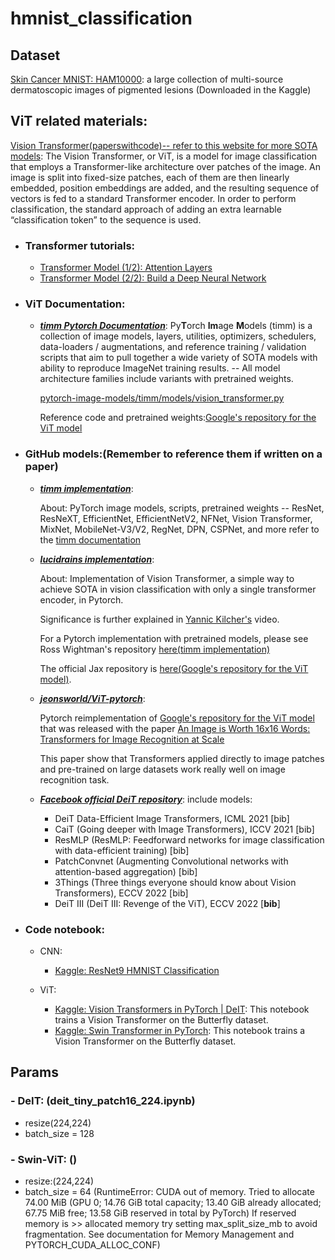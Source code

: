 # hmnist_classification

## Dataset

[Skin Cancer MNIST: HAM10000](https://www.kaggle.com/datasets/kmader/skin-cancer-mnist-ham10000): a large collection of multi-source dermatoscopic images of pigmented lesions (Downloaded in the Kaggle)

## ViT related materials:

[Vision Transformer(paperswithcode)-- refer to this website for more SOTA models](https://paperswithcode.com/method/vision-transformer): The Vision Transformer, or ViT, is a model for image classification that employs a Transformer-like architecture over patches of the image. An image is split into fixed-size patches, each of them are then linearly embedded, position embeddings are added, and the resulting sequence of vectors is fed to a standard Transformer encoder. In order to perform classification, the standard approach of adding an extra learnable “classification token” to the sequence is used.

- ### Transformer tutorials:

  - [Transformer Model (1/2): Attention Layers](https://www.youtube.com/watch?v=FC8PziPmxnQ)
  - [Transformer Model (2/2): Build a Deep Neural Network](https://www.youtube.com/watch?v=J4H6A4-dvhE)
- ### ViT Documentation:

  - ***[timm Pytorch Documentation](https://rwightman.github.io/pytorch-image-models/)***: Py**T**orch **Im**age **M**odels (timm) is a collection of image models, layers, utilities, optimizers, schedulers, data-loaders / augmentations, and reference training / validation scripts that aim to pull together a wide variety of SOTA models with ability to reproduce ImageNet training results. -- All model architecture families include variants with pretrained weights.

    [pytorch-image-models/timm/models/vision_transformer.py](https://github.com/rwightman/pytorch-image-models/blob/master/timm/models/vision_transformer.py)

    Reference code and pretrained weights:[Google's repository for the ViT model](https://github.com/google-research/vision_transformer)
- ### GitHub models:(Remember to reference them if written on a paper)

  - ***[timm implementation](https://github.com/rwightman/pytorch-image-models)***:

    About: PyTorch image models, scripts, pretrained weights -- ResNet, ResNeXT, EfficientNet, EfficientNetV2, NFNet, Vision Transformer, MixNet, MobileNet-V3/V2, RegNet, DPN, CSPNet, and more refer to the [timm documentation](https://rwightman.github.io/pytorch-image-models/)
  - ***[lucidrains implementation](https://github.com/lucidrains/vit-pytorch)***:

    About: Implementation of Vision Transformer, a simple way to achieve SOTA in vision classification with only a single transformer encoder, in Pytorch.

    Significance is further explained in [Yannic Kilcher's](https://www.youtube.com/watch?v=TrdevFK_am4) video.

    For a Pytorch implementation with pretrained models, please see Ross Wightman's repository [here(timm implementation)](https://github.com/rwightman/pytorch-image-models)

    The official Jax repository is [here(Google's repository for the ViT model)](https://github.com/google-research/vision_transformer).
  - ***[jeonsworld/ViT-pytorch](https://github.com/jeonsworld/ViT-pytorch)***:

    Pytorch reimplementation of [Google's repository for the ViT model](https://github.com/google-research/vision_transformer) that was released with the paper [An Image is Worth 16x16 Words: Transformers for Image Recognition at Scale](https://arxiv.org/abs/2010.11929)

    This paper show that Transformers applied directly to image patches and pre-trained on large datasets work really well on image recognition task.
  - ***[Facebook official DeiT repository](https://github.com/facebookresearch/deit)***: 
    include models:
    - DeiT Data-Efficient Image Transformers, ICML 2021 [bib]
    - CaiT (Going deeper with Image Transformers), ICCV 2021 [bib]
    - ResMLP (ResMLP: Feedforward networks for image classification with data-efficient training) [bib]
    - PatchConvnet (Augmenting Convolutional networks with attention-based aggregation) [bib]
    - 3Things (Three things everyone should know about Vision Transformers), ECCV 2022 [bib]
    - DeiT III (DeiT III: Revenge of the ViT), ECCV 2022 [**bib**]


- ### Code notebook:

  - CNN:

    - [Kaggle: ResNet9 HMNIST Classification](https://www.kaggle.com/code/sidharthsinha/resnet9-hmnist-classification)
  - ViT:

    - [Kaggle: Vision Transformers in PyTorch | DeIT](https://www.kaggle.com/code/pdochannel/vision-transformers-in-pytorch-deit/notebook?scriptVersionId=85324242): This notebook trains a Vision Transformer on the Butterfly dataset.
    - [Kaggle: Swin Transformer in PyTorch](https://www.kaggle.com/code/pdochannel/swin-transformer-in-pytorch/notebook): This notebook trains a Vision Transformer on the Butterfly dataset.

## Params

### - DeIT: (deit_tiny_patch16_224.ipynb)

- resize(224,224)
- batch_size = 128

### - Swin-ViT: ()

- resize:(224,224)
- batch_size = 64 (RuntimeError: CUDA out of memory. Tried to allocate 74.00 MiB (GPU 0; 14.76 GiB total capacity; 13.40 GiB already allocated; 67.75 MiB free; 13.58 GiB reserved in total by PyTorch) If reserved memory is >> allocated memory try setting max_split_size_mb to avoid fragmentation.  See documentation for Memory Management and PYTORCH_CUDA_ALLOC_CONF)
